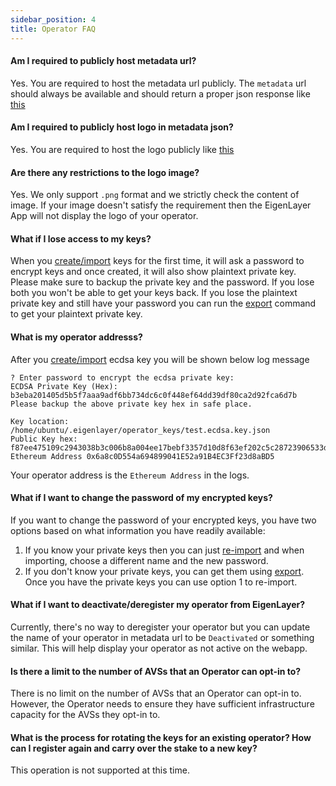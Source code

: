 ```yaml
---
sidebar_position: 4
title: Operator FAQ
---
```




#### Am I required to publicly host metadata url?

Yes. You are required to host the metadata url publicly. The `metadata` url should always be available and should return a proper json response like [this](https://holesky-operator-metadata.s3.amazonaws.com/metadata.json)

#### Am I required to publicly host logo in metadata json?

Yes. You are required to host the logo publicly like [this](https://holesky-operator-metadata.s3.amazonaws.com/eigenlayer.png)

#### Are there any restrictions to the logo image?

Yes. We only support `.png` format and we strictly check the content of image. If your image doesn't satisfy the requirement then the EigenLayer App will not display the logo of your operator.

#### What if I lose access to my keys?

When you [create/import](../operator-guides/operator-installation#create-and-list-keys) keys for the first time, it will ask a password to encrypt keys and once created, it will also show plaintext private key. Please make sure to backup the private key and the password. If you lose both you won't be able to get your keys back. If you lose the plaintext private key and still have your password you can run the [export](../operator-guides/operator-installation.md#export-keys) command to get your plaintext private key.

#### What is my operator addresss?

After you [create/import](../operator-guides/operator-installation#create-and-list-keys) ecdsa key you will be shown below log message

```
? Enter password to encrypt the ecdsa private key:
ECDSA Private Key (Hex):  b3eba201405d5b5f7aaa9adf6bb734dc6c0f448ef64dd39df80ca2d92fca6d7b
Please backup the above private key hex in safe place.

Key location: /home/ubuntu/.eigenlayer/operator_keys/test.ecdsa.key.json
Public Key hex:  f87ee475109c2943038b3c006b8a004ee17bebf3357d10d8f63ef202c5c28723906533dccfda5d76c1da0a9f05cc6d32085ca1af8aaab5a28171474b1ad0aa68
Ethereum Address 0x6a8c0D554a694899041E52a91B4EC3Ff23d8aBD5
```

Your operator address is the `Ethereum Address` in the logs.

#### What if I want to change the password of my encrypted keys?

If you want to change the password of your encrypted keys, you have two options based on what information you have readily available:

1. If you know your private keys then you can just [re-import](../operator-guides/operator-installation.md#import-keys) and when importing, choose a different name and the new password.
2. If you don't know your private keys, you can get them using [export](../operator-guides/operator-installation.md#export-keys). Once you have the private keys you can use option 1 to re-import.

#### What if I want to deactivate/deregister my operator from EigenLayer?

Currently, there's no way to deregister your operator but you can
update the name of your operator in metadata url to be `Deactivated` or something similar. This will help display your operator as not active on the webapp.

#### Is there a limit to the number of AVSs that an Operator can opt-in to?

There is no limit on the number of AVSs that an Operator can opt-in to. However, the Operator needs to ensure they have sufficient infrastructure capacity for the AVSs they opt-in to.



#### What is the process for rotating the keys for an existing operator? How can I register again and carry over the stake to a new key?

This operation is not supported at this time.
